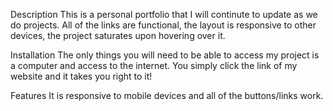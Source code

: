 Description
This is a personal portfolio that I will continute to update as we do projects. All of the links are functional, the layout is responsive to other devices, the project saturates upon hovering over it.

Installation
The only things you will need to be able to access my project is a computer and access to the internet. You simply click the link of my website and it takes you right to it!

Features
It is responsive to mobile devices and all of the buttons/links work.
